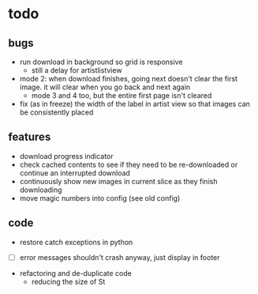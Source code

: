 # todo

## bugs
- run download in background so grid is responsive
    - still a delay for artistlistview
- mode 2: when download finishes, going next doesn't clear the first image. it will clear when you go back and next again
    - mode 3 and 4 too, but the entire first page isn't cleared
- fix (as in freeze) the width of the label in artist view so that images can be consistently placed

## features
- download progress indicator
- check cached contents to see if they need to be re-downloaded or continue an interrupted download
- continuously show new images in current slice as they finish downloading
- move magic numbers into config (see old config)

## code
- restore catch exceptions in python
- [ ] error messages shouldn't crash anyway, just display in footer
- refactoring and de-duplicate code
    - reducing the size of St
